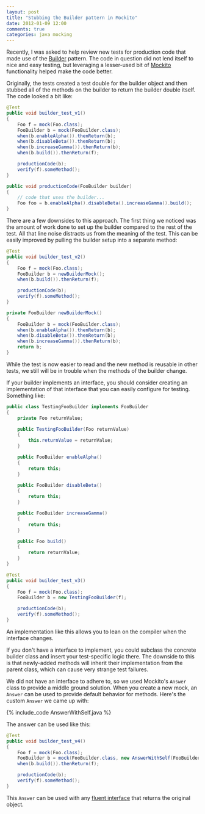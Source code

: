 ```yaml
---
layout: post
title: "Stubbing the Builder pattern in Mockito"
date: 2012-01-09 12:00
comments: true
categories: java mocking
---
```


Recently, I was asked to help review new tests for production code
that made use of the [Builder][builder] pattern. The code in question
did not lend itself to nice and easy testing, but leveraging a
lesser-used bit of [Mockito][mockito] functionality helped make the
code better.

<!-- more -->

Originally, the tests created a test double for the builder object and
then stubbed all of the methods on the builder to return the builder
double itself. The code looked a bit like:

```java
@Test
public void builder_test_v1()
{
    Foo f = mock(Foo.class);
    FooBuilder b = mock(FooBuilder.class);
    when(b.enableAlpha()).thenReturn(b);
    when(b.disableBeta()).thenReturn(b);
    when(b.increaseGamma()).thenReturn(b);
    when(b.build()).thenReturn(f);

    productionCode(b);
    verify(f).someMethod();
}

public void productionCode(FooBuilder builder)
{
    // code that uses the builder...
    Foo foo = b.enableAlpha().disableBeta().increaseGamma().build();
}
```

There are a few downsides to this approach. The first thing we noticed
was the amount of work done to set up the builder compared to the rest
of the test. All that line noise distracts us from the meaning of the
test. This can be easily improved by pulling the builder setup into a
separate method:

```java
@Test
public void builder_test_v2()
{
    Foo f = mock(Foo.class);
    FooBuilder b = newBuilderMock();
    when(b.build()).thenReturn(f);

    productionCode(b);
    verify(f).someMethod();
}

private FooBuilder newBuilderMock()
{
    FooBuilder b = mock(FooBuilder.class);
    when(b.enableAlpha()).thenReturn(b);
    when(b.disableBeta()).thenReturn(b);
    when(b.increaseGamma()).thenReturn(b);
    return b;
}
```

While the test is now easier to read and the new method is reusable in
other tests, we still will be in trouble when the methods of the
builder change.

If your builder implements an interface, you should consider creating
an implementation of that interface that you can easily configure for
testing. Something like:

```java
public class TestingFooBuilder implements FooBuilder
{
    private Foo returnValue;

    public TestingFooBuilder(Foo returnValue)
    {
        this.returnValue = returnValue;
    }

    public FooBuilder enableAlpha()
    {
        return this;
    }

    public FooBuilder disableBeta()
    {
        return this;
    }

    public FooBuilder increaseGamma()
    {
        return this;
    }

    public Foo build()
    {
        return returnValue;
    }
}
```

```java
@Test
public void builder_test_v3()
{
    Foo f = mock(Foo.class);
    FooBuilder b = new TestingFooBuilder(f);

    productionCode(b);
    verify(f).someMethod();
}
```

An implementation like this allows you to lean on the compiler when
the interface changes.

If you don't have a interface to implement, you could subclass
the concrete builder class and insert your test-specific logic
there. The downside to this is that newly-added methods will inherit
their implementation from the parent class, which can cause very
strange test failures.

We did not have an interface to adhere to, so we used Mockito's
`Answer` class to provide a middle ground solution. When you create a
new mock, an `Answer` can be used to provide default behavior for
methods. Here's the custom `Answer` we came up with:

{% include_code AnswerWithSelf.java %}

The answer can be used like this:

```java
@Test
public void builder_test_v4()
{
    Foo f = mock(Foo.class);
    FooBuilder b = mock(FooBuilder.class, new AnswerWithSelf(FooBuilder.class));
    when(b.build()).thenReturn(f);

    productionCode(b);
    verify(f).someMethod();
}
```

This `Answer` can be used with any [fluent interface][fluent] that
returns the original object.

[builder]: http://en.wikipedia.org/wiki/Builder_pattern
[mockito]: http://code.google.com/p/mockito/
[fluent]: http://en.wikipedia.org/wiki/Fluent_interface
